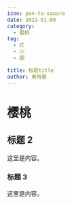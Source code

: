 ```yaml
---
icon: pen-to-square
date: 2022-01-09
category:
  - 樱桃
tag:
  - 红
  - 小
  - 圆

title: 标题title
author: 奥特曼
---
```


# 樱桃

## 标题 2

这里是内容。

### 标题 3

这里是内容。
